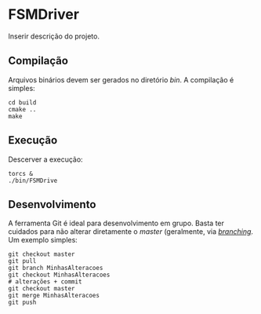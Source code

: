 FSMDriver
=========

Inserir descrição do projeto.

Compilação
----------

Arquivos binários devem ser gerados no diretório _bin_. A compilação é simples:

    cd build
    cmake ..
    make

Execução
--------

Descerver a execução:

    torcs &
    ./bin/FSMDrive

Desenvolvimento
-----------

A ferramenta Git é ideal para desenvolvimento em grupo. Basta ter cuidados para
não alterar diretamente o _master_ (geralmente, via _[branching](http://git-scm.com/book/en/Git-Branching-What-a-Branch-Is)_.
Um exemplo simples:

    git checkout master
    git pull
    git branch MinhasAlteracoes
    git checkout MinhasAlteracoes
    # alterações + commit
    git checkout master
    git merge MinhasAlteracoes
    git push
